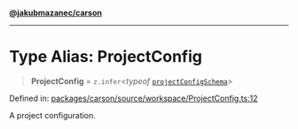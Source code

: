 [**@jakubmazanec/carson**](../README.md)

---

# Type Alias: ProjectConfig

> **ProjectConfig** = `z.infer`\<_typeof_
> [`projectConfigSchema`](../variables/projectConfigSchema.md)\>

Defined in:
[packages/carson/source/workspace/ProjectConfig.ts:12](https://github.com/jakubmazanec/tools/blob/d956cf350ae3e6bad1df754a19dfbabb088c1451/packages/carson/source/workspace/ProjectConfig.ts#L12)

A project configuration.
